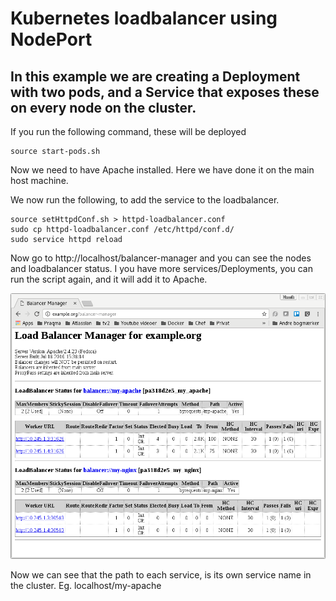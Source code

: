 # Kubernetes loadbalancer using NodePort
## In this example we are creating a Deployment with two pods, and a Service that exposes these on every node on the cluster.

If you run the following command, these will be deployed
```
source start-pods.sh
```

Now we need to have Apache installed. Here we have done it on the main host machine.

We now run the following, to add the service to the loadbalancer.

```
source setHttpdConf.sh > httpd-loadbalancer.conf
sudo cp httpd-loadbalancer.conf /etc/httpd/conf.d/
sudo service httpd reload
```

Now go to http://localhost/balancer-manager and you can see the nodes and loadbalancer status.
I you have more services/Deployments, you can run the script again, and it will add it to Apache.

![ApacheLoadbalancerManager](images/apache-loadbalancer.png)

Now we can see that the path to each service, is its own service name in the cluster.
Eg. localhost/my-apache
